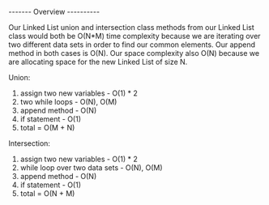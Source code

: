 ------- Overview ----------

Our Linked List union and intersection class methods from our Linked List class would both be O(N*M) time complexity because we are iterating over two different data sets in order to find our common elements. Our append method in both cases is O(N). Our space complexity also O(N) because we are allocating space for the new Linked List of size N.

Union: 
1. assign two new variables - O(1) * 2
2. two while loops - O(N), O(M)
3. append method - O(N)
4. if statement - O(1)
5. total = O(M + N) 

Intersection: 
1. assign two new variables - O(1) * 2
2. while loop over two data sets - O(N), O(M)
3. append method - O(N)
4. if statement - O(1)
4. total = O(N + M) 